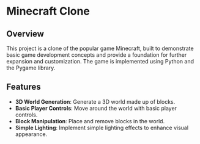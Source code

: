 # Minecraft Clone

## Overview
This project is a clone of the popular game Minecraft, built to demonstrate basic game development concepts and provide a foundation for further expansion and customization. The game is implemented using Python and the Pygame library.

## Features
- **3D World Generation**: Generate a 3D world made up of blocks.
- **Basic Player Controls**: Move around the world with basic player controls.
- **Block Manipulation**: Place and remove blocks in the world.
- **Simple Lighting**: Implement simple lighting effects to enhance visual appearance.
